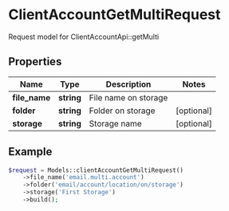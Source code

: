 # ClientAccountGetMultiRequest

Request model for ClientAccountApi::getMulti

## Properties

Name | Type | Description | Notes
---- | ---- | ----------- | -----
**file_name** | **string**| File name on storage |
**folder** | **string**| Folder on storage | [optional]
**storage** | **string**| Storage name | [optional]

## Example
```php
$request = Models::clientAccountGetMultiRequest()
    ->file_name('email.multi.account')
    ->folder('email/account/location/on/storage')
    ->storage('First Storage')
    ->build();
```

